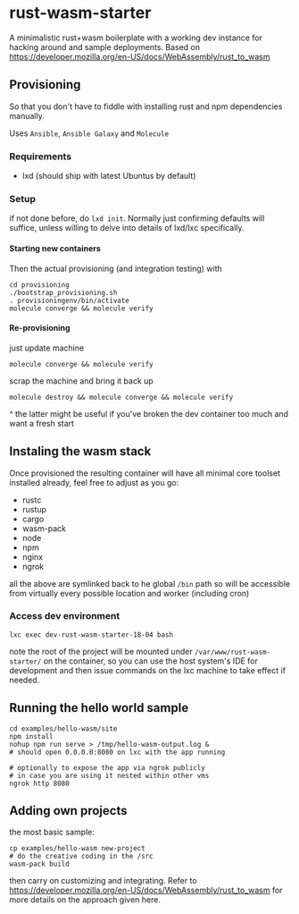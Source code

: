 # rust-wasm-starter

A minimalistic rust+wasm boilerplate with a working dev instance for hacking around and sample deployments.
Based on https://developer.mozilla.org/en-US/docs/WebAssembly/rust_to_wasm

## Provisioning

So that you don't have to fiddle with installing rust and npm dependencies manually.

Uses `Ansible`, `Ansible Galaxy` and `Molecule`

### Requirements

* lxd (should ship with latest Ubuntus by default)

### Setup

if not done before, do `lxd init`. Normally just confirming defaults will suffice,
unless willing to delve into details of lxd/lxc specifically.


#### Starting new containers

Then the actual provisioning (and integration testing) with

    cd provisioning
    ./bootstrap_provisioning.sh
    . provisioningenv/bin/activate
    molecule converge && molecule verify

#### Re-provisioning

just update machine

    molecule converge && molecule verify

scrap the machine and bring it back up

    molecule destroy && molecule converge && molecule verify

^ the latter might be useful if you've broken the dev container too much and want a fresh start


## Instaling the wasm stack

Once provisioned the resulting container will have all minimal core toolset installed already,
feel free to adjust as you go:

* rustc
* rustup
* cargo
* wasm-pack
* node
* npm
* nginx
* ngrok

all the above are symlinked back to he global `/bin` path so will be accessible from virtually
every possible location and worker (including cron)

### Access dev environment


    lxc exec dev-rust-wasm-starter-18-04 bash


note the root of the project will be mounted under `/var/www/rust-wasm-starter/` on the container, so you can use
the host system's IDE for development and then issue commands on the lxc machine to take effect if needed.


## Running the hello world sample

    cd examples/hello-wasm/site
    npm install
    nohup npm run serve > /tmp/hello-wasm-output.log &
    # should open 0.0.0.0:8080 on lxc with the app running

    # optionally to expose the app via ngrok publicly
    # in case you are using it nested within other vms
    ngrok http 8080

## Adding own projects

the most basic sample:

    cp examples/hello-wasm new-project
    # do the creative coding in the /src
    wasm-pack build

then carry on customizing and integrating. Refer to https://developer.mozilla.org/en-US/docs/WebAssembly/rust_to_wasm
for more details on the approach given here.